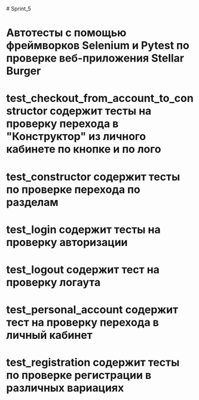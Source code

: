 #   S p r i n t _ 5 
 
 
#  Автотесты с помощью фреймворков Selenium и Pytest по проверке веб-приложения Stellar Burger
#  test_checkout_from_account_to_constructor содержит тесты на проверку перехода в "Конструктор" из личного кабинете по кнопке и по лого
#  test_constructor содержит тесты по проверке перехода по разделам
#  test_login содержит тесты на проверку авторизации
#  test_logout содержит тест на проверку логаута
#  test_personal_account содержит тест на проверку перехода в личный кабинет
#  test_registration содержит тесты по проверке регистрации в различных вариациях
